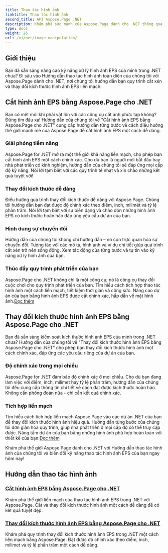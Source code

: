 ```yaml
---
title: Thao tác hình ảnh
linktitle: Thao tác hình ảnh
second_title: API Aspose.Page .NET
description: Khám phá sức mạnh của Aspose.Page dành cho .NET thông qua Hướng dẫn thao tác hình ảnh của chúng tôi. Dễ dàng cắt và thay đổi kích thước hình ảnh EPS để có kết quả chính xác và ấn tượng.
type: docs
weight: 26
url: /vi/net/image-manipulation/
---
```

## Giới thiệu

Bạn đã sẵn sàng nâng cao kỹ năng xử lý hình ảnh EPS của mình trong .NET chưa? Đi sâu vào Hướng dẫn thao tác hình ảnh toàn diện của chúng tôi với Aspose.Page dành cho .NET, nơi chúng tôi hướng dẫn bạn quy trình cắt xén và thay đổi kích thước hình ảnh EPS liền mạch.

## Cắt hình ảnh EPS bằng Aspose.Page cho .NET
Bạn có mệt mỏi khi phải vật lộn với các công cụ cắt ảnh phức tạp không? Đừng tìm đâu xa! Hướng dẫn của chúng tôi về "Cắt hình ảnh EPS bằng Aspose.Page cho .NET" cung cấp hướng dẫn từng bước về cách điều hướng thế giới mạnh mẽ của Aspose.Page để cắt hình ảnh EPS một cách dễ dàng.

### Giải phóng tiềm năng
Aspose.Page for .NET mở ra một thế giới khả năng liền mạch, cho phép bạn cắt hình ảnh EPS một cách chính xác. Cho dù bạn là người mới bắt đầu hay nhà phát triển có kinh nghiệm, hướng dẫn của chúng tôi sẽ đáp ứng mọi cấp độ kỹ năng. Nói lời tạm biệt với các quy trình tẻ nhạt và xin chào những kết quả tuyệt vời!

### Thay đổi kích thước dễ dàng
Điều hướng quá trình thay đổi kích thước dễ dàng với Aspose.Page. Chúng tôi hướng dẫn bạn đạt được độ chính xác theo điểm, inch, milimét và tỷ lệ phần trăm. Nói lời tạm biệt với sự biến dạng và chào đón những hình ảnh EPS có kích thước hoàn hảo đáp ứng yêu cầu dự án của bạn.

### Hình dung sự chuyển đổi
Hướng dẫn của chúng tôi không chỉ hướng dẫn – nó còn trực quan hóa sự chuyển đổi. Tương tác với các mô tả, hình ảnh và ví dụ chi tiết giúp quá trình cắt xén trở nên sống động. Xem tác động của từng bước và tự tin vào kỹ năng xử lý hình ảnh của bạn.

### Thúc đẩy quy trình phát triển của bạn
 Aspose.Page cho .NET không chỉ là một công cụ; nó là công cụ thay đổi cuộc chơi cho quy trình phát triển của bạn. Tìm hiểu cách tích hợp thao tác hình ảnh một cách liền mạch, tiết kiệm thời gian và công sức. Nâng cao dự án của bạn bằng hình ảnh EPS được cắt chính xác, hấp dẫn về mặt hình ảnh.[Đọc thêm](./crop-eps-images/)

## Thay đổi kích thước hình ảnh EPS bằng Aspose.Page cho .NET
Bạn đã sẵn sàng kiểm soát kích thước hình ảnh EPS của mình trong .NET chưa? Hướng dẫn của chúng tôi về "Thay đổi kích thước hình ảnh EPS bằng Aspose.Page cho .NET" cho phép bạn thay đổi kích thước hình ảnh một cách chính xác, đáp ứng các yêu cầu riêng của dự án của bạn.

### Độ chính xác trong mọi chiều
Aspose.Page for .NET đảm bảo độ chính xác ở mọi chiều. Cho dù bạn đang làm việc với điểm, inch, milimet hay tỷ lệ phần trăm, hướng dẫn của chúng tôi đều cung cấp thông tin chi tiết về cách đạt được kích thước hoàn hảo. Không cần phỏng đoán nữa - chỉ cần kết quả chính xác.

### Tích hợp liền mạch
 Tìm hiểu cách tích hợp liền mạch Aspose.Page vào các dự án .NET của bạn để thay đổi kích thước hình ảnh hiệu quả. Hướng dẫn từng bước của chúng tôi đơn giản hóa quy trình, giúp nhà phát triển ở mọi cấp độ có thể truy cập được. Nâng tầm dự án của bạn bằng những hình ảnh phù hợp hoàn toàn với thiết kế của bạn.[Đọc thêm](./resize-eps-images/)

Khám phá thế giới Aspose.Page dành cho .NET với Hướng dẫn thao tác hình ảnh của chúng tôi và biến đổi kỹ năng thao tác hình ảnh EPS của bạn ngay hôm nay!
## Hướng dẫn thao tác hình ảnh
### [Cắt hình ảnh EPS bằng Aspose.Page cho .NET](./crop-eps-images/)
Khám phá thế giới liền mạch của thao tác hình ảnh EPS trong .NET với Aspose.Page. Cắt và thay đổi kích thước hình ảnh một cách dễ dàng để có kết quả tuyệt đẹp.
### [Thay đổi kích thước hình ảnh EPS bằng Aspose.Page cho .NET](./resize-eps-images/)
Khám phá quy trình thay đổi kích thước hình ảnh EPS trong .NET một cách liền mạch bằng Aspose.Page. Đạt được độ chính xác theo điểm, inch, milimet và tỷ lệ phần trăm một cách dễ dàng.
